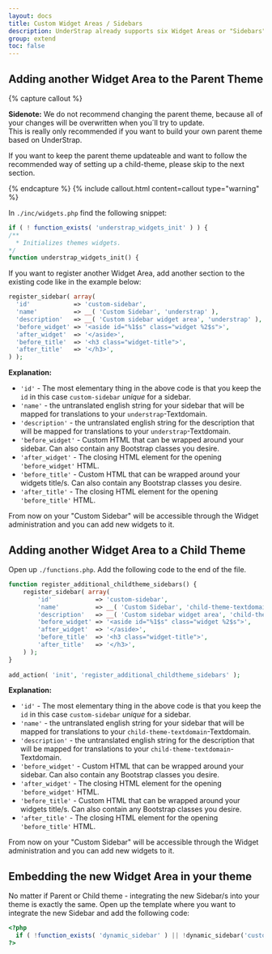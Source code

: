 ```yaml
---
layout: docs
title: Custom Widget Areas / Sidebars
description: UnderStrap already supports six Widget Areas or "Sidebars". In case you need more, please follow the instructions below.
group: extend
toc: false
---
```


## Adding another Widget Area to the Parent Theme

{% capture callout %}
<p><strong>Sidenote:</strong> We do not recommend changing the parent theme, because all of your changes will be overwritten when you´ll try to update.<br>
This is really only recommended if you want to build your own parent theme based on UnderStrap.</p>
<p>If you want to keep the parent theme updateable and want to follow the recommended way of setting up a child-theme, please skip to the next section.</p>
{% endcapture %}
{% include callout.html content=callout type="warning" %}

In `./inc/widgets.php` find the following snippet:
```php
if ( ! function_exists( 'understrap_widgets_init' ) ) {
/**
  * Initializes themes widgets.
*/
function understrap_widgets_init() {
```

If you want to register another Widget Area, add another section to the existing code like in the example below:

```php 
register_sidebar( array(
  'id'            => 'custom-sidebar',
  'name'          => __( 'Custom Sidebar', 'understrap' ),
  'description'   => __( 'Custom sidebar widget area', 'understrap' ),
  'before_widget' => '<aside id="%1$s" class="widget %2$s">',
  'after_widget'  => '</aside>',
  'before_title'  => '<h3 class="widget-title">',
  'after_title'   => '</h3>',
) );
```

**Explanation:**

- `'id'` - The most elementary thing in the above code is that you keep the `id` in this case `custom-sidebar` *unique* for a sidebar.
- `'name'` - the untranslated english string for your sidebar that will be mapped for translations to your `understrap`-Textdomain.
- `'description'` - the untranslated english string for the description that will be mapped for translations to your `understrap`-Textdomain.
- `'before_widget'` - Custom HTML that can be wrapped around your sidebar. Can also contain any Bootstrap classes you desire.
- `'after_widget'` - The closing HTML element for the opening `'before_widget'` HTML.
- `'before_title'` - Custom HTML that can be wrapped around your widgets title/s. Can also contain any Bootstrap classes you desire.
- `'after_title'` - The closing HTML element for the opening `'before_title'` HTML.

From now on your "Custom Sidebar" will be accessible through the Widget administration and you can add new widgets to it.

## Adding another Widget Area to a Child Theme

Open up `./functions.php`. Add the following code to the end of the file.

```php
function register_additional_childtheme_sidebars() {
    register_sidebar( array(
        'id'            => 'custom-sidebar',
        'name'          => __( 'Custom Sidebar', 'child-theme-textdomain' ),
        'description'   => __( 'Custom sidebar widget area', 'child-theme-textdomain' ),
        'before_widget' => '<aside id="%1$s" class="widget %2$s">',
        'after_widget'  => '</aside>',
        'before_title'  => '<h3 class="widget-title">',
        'after_title'   => '</h3>',
    ) );
}
  
add_action( 'init', 'register_additional_childtheme_sidebars' );
```

**Explanation:**

- `'id'` - The most elementary thing in the above code is that you keep the `id` in this case `custom-sidebar` *unique* for a sidebar.
- `'name'` - the untranslated english string for your sidebar that will be mapped for translations to your `child-theme-textdomain`-Textdomain.
- `'description'` - the untranslated english string for the description that will be mapped for translations to your `child-theme-textdomain`-Textdomain.
- `'before_widget'` - Custom HTML that can be wrapped around your sidebar. Can also contain any Bootstrap classes you desire.
- `'after_widget'` - The closing HTML element for the opening `'before_widget'` HTML.
- `'before_title'` - Custom HTML that can be wrapped around your widgets title/s. Can also contain any Bootstrap classes you desire.
- `'after_title'` - The closing HTML element for the opening `'before_title'` HTML.

From now on your "Custom Sidebar" will be accessible through the Widget administration and you can add new widgets to it.

## Embedding the new Widget Area in your theme

No matter if Parent or Child theme - integrating the new Sidebar/s into your theme is exactly the same. Open up the template where you want to integrate the new Sidebar and add the following code:

```php
<?php
  if ( !function_exists( 'dynamic_sidebar' ) || !dynamic_sidebar('custom-sidebar') )
?>
```
